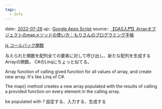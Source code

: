 ```yaml
---
tags:
  - Info
---
```


date:: [2022-07-28](Daily_Note/2022-07-28.md)
up:: [Google Apps Script](../Bar/Program/Google%20Apps%20Script.md)
source:: [【GAS入門】Arrayオブジェクトのmapメソッドの使い方｜もりさんのプログラミング手帳](https://moripro.net/gas-array-map/)

[js コールバック関数](js%20コールバック関数.md)

与えられた関数を配列全ての要素に対して呼び出し、新たな配列を生成するArrayの関数。
C#のLinqにちょっと似てる。

Array function of calling gived function for all values of array, and create new array.
It's like Linq of C#.

The map() method creates a new array populated with the results of calling a provided function on every element in the calling array.

be populated with
?
設定する、入力する、生成する